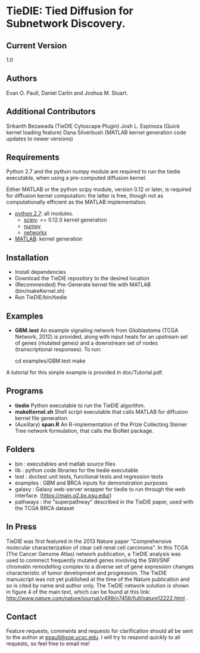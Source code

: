 TieDIE: Tied Diffusion for Subnetwork Discovery. 
========

Current Version 
--------

1.0
	
Authors
--------

Evan O. Paull, Daniel Carlin and Joshua M. Stuart.

Additional Contributors
--------

Srikanth Bezawada (TieDIE Cytoscape Plugin)
Josh L. Espinoza (Quick kernel loading feature)
Dana Silverbush (MATLAB kernel generation code updates to newer versions)

Requirements
--------

Python 2.7 and the python numpy module are required to run the tiedie 
executable, when using a pre-computed diffusion kernel. 

Either MATLAB or the python scipy module, version 0.12 or later, is 
required for diffusion kernel computation: the latter is free, though
not as computationally efficient as the MATLAB implementation.

* [python 2.7](http://www.python.org/): all modules.
   * [scipy](http://www.scipy.org/): >= 0.12.0 kernel generation
   * [numpy](http://numpy.scipy.org/)
   * [networkx](http://networkx.github.io/)
* [MATLAB](http://www.mathworks.com/products/matlab/): kernel generation

Installation
-------

- Install dependencies
- Download the TieDIE repository to the desired location
- (Recommended) Pre-Generate kernel file with MATLAB (bin/makeKernel.sh)
- Run TieDIE/bin/tiedie

Examples
-------
- **GBM.test** An example signaling network from Glioblastoma (TCGA Network, 2012) is provided, along with input heats 
for an upstream set of genes (mutated genes) and a downstream set of nodes (transcriptional responses). To run:

	cd examples/GBM.test
	make

A tutorial for this simple example is provided in doc/Tutorial.pdf. 

Programs
-------

- **tiedie** Python executable to run the TieDIE algorithm. 
- **makeKernel.sh** Shell script executable that calls MATLAB for diffusion kernel file generation.
- (Auxillary) **span.R** An R-implementation of the Prize Collecting Steiner Tree network formulation, that calls 
the BioNet package. 

Folders
------
* bin : executables and matlab source files
* lib : python code libraries for the tiedie executable
* test : doctest unit tests, functional tests and regression tests
* examples : GBM and BRCA inputs for demonstration purposes
* galaxy : Galaxy web-server wrapper for tiedie to run through the web interface. (https://main.g2.bx.psu.edu/)
* pathways : the "superpathway" described in the TieDIE paper, used with the TCGA BRCA dataset

In Press
------
TieDIE was first featured in the 2013 Nature paper "Comprehensive molecular characterization of clear cell renal cell carcinoma". In this TCGA (The Cancer Genome Atlas) network publication, a TieDIE analysis was used to connnect frequently mutated genes involving the SWI/SNF chromatin remodelling complex to a diverse set of gene expression changes characteristic of tumor development and progression. The TieDIE manuscript was not yet published at the time of the Nature publication and so is cited by name and author only. The TieDIE network solution is shown in figure 4 of the main text, which can be found at this link: http://www.nature.com/nature/journal/v499/n7456/full/nature12222.html . 



Contact
------
Feature requests, comments and requests for clarification should all be sent to the author at <epaull@soe.ucsc.edu>. 
I will try to respond quickly to all requests, so feel free to email me!
